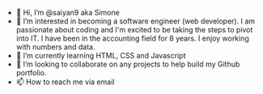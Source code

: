 - 👋 Hi, I’m @saiyan9 aka Simone
- 👀 I’m interested in becoming a software engineer (web developer). I am passionate about coding and I'm excited to be taking the steps to pivot into IT. I have been in the accounting field for 8 years. I enjoy working with numbers and data. 
- 🌱 I’m currently learning HTML, CSS and Javascript
- 💞️ I’m looking to collaborate on any projects to help build my Github portfolio.
- 📫 How to reach me via email

